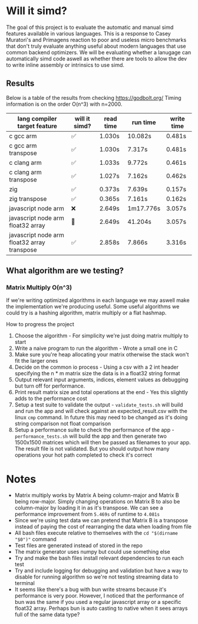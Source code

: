 # Will it simd?

The goal of this project is to evaluate the automatic and manual simd features available in various languages. This is a response to Casey Muratori's and Primagens reaction to poor and useless micro benchmarks that don't truly evaluate anything useful about modern languages that use common backend optimizers. We will be evaluating whether a lanugage can automatically simd code aswell as whether there are tools to allow the dev to write inline assembly or intrinsics to use simd.

## Results

Below is a table of the results from checking https://godbolt.org/
Timing information is on the order O(n^3) with n=2000.

| lang compiler target feature                |          will it simd? | read time | run time  | write time |
|---------------------------------------------|------------------------|-----------|-----------|------------|
| c gcc arm                                   |     :white_check_mark: |    1.030s |   10.082s |     0.481s |
| c gcc arm transpose                         |     :white_check_mark: |    1.030s |    7.317s |     0.481s |
| c clang arm                                 |     :white_check_mark: |    1.033s |    9.772s |     0.461s |
| c clang arm transpose                       |     :white_check_mark: |    1.027s |    7.162s |     0.462s |
| zig                                         |     :white_check_mark: |    0.373s |    7.639s |     0.157s |
| zig transpose                               |     :white_check_mark: |    0.365s |    7.161s |     0.162s |
| javascript node arm                         |                    :x: |    2.649s | 1m17.776s |     3.057s |
| javascript node arm float32 array           | :large_orange_diamond: |    2.649s |   41.204s |     3.057s |
| javascript node arm float32 array transpose |     :white_check_mark: |    2.858s |    7.866s |     3.316s |

## What algorithm are we testing?
### Matrix Multiply O(n^3)

If we're writing optimized algorithms in each language we may aswell make the implementation we're producing useful. Some useful algorithms we could try is a hashing algorithm, matrix multiply or a flat hashmap.

How to progress the project

1. Choose the algorithm - For simplicity we're just doing matrix multiply to start
2. Write a naive program to run the algorithm - Wrote a small one in C
3. Make sure you're heap allocating your matrix otherwise the stack won't fit the larger ones
4. Decide on the common io process - Using a csv with a 2 int header specifying the n \* m matrix size the data is in a float32 string format
5. Output relevant input arguments, indices, element values as debugging but turn off for performance.
6. Print result matrix size and total operations at the end - Yes this slightly adds to the performance cost
7. Setup a test suite to validate the output - `validate_tests.sh` will build and run the app and will check against an expected_result.csv with the linux `cmp` command. In future this may need to be changed as it's doing string comparison not float comparison
8. Setup a performance suite to check the performance of the app - `performance_tests.sh` will build the app and then generate two 1500x1500 matrices which will then be passed as filenames to your app. The result file is not validated. But you should output how many operations your hot path completed to check it's correct

# Notes

- Matrix multiply works by Matrix A being column-major and Matrix B being row-major. Simply changing operations on Matrix B to also be column-major by loading it in as it's transpose. We can see a performance improvement from `5.469s` of runtime to `4.081s`
- Since we're using test data we can pretend that Matrix B is a transpose instead of paying the cost of rearranging the data when loading from file
- All bash files execute relative to themselves with the `cd "$(dirname "$0")"` command
- Test files are generated instead of stored in the repo
- The matrix generator uses numpy but could use something else
- Try and make the bash files install relevant dependencies to run each test
- Try and include logging for debugging and validation but have a way to disable for running algorithm so we're not testing streaming data to terminal
- It seems like there's a bug with bun write streams because it's performance is very poor. However, I noticed that the performance of bun was the same if you used a regular javascript array or a specific float32 array. Perhaps bun is auto casting to native when it sees arrays full of the same data type?
